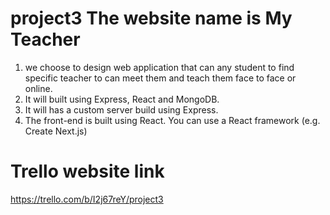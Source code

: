 # project3 The website name is My Teacher
1. we choose to design web application that can any student to find specific teacher to can meet them and teach them face to face or  online.
2. It will built using Express, React and MongoDB.
3. It will has a custom server build using Express.
4. The front-end is built using React. You can use a React framework 
(e.g.
Create Next.js)
# Trello website link
 https://trello.com/b/I2j67reY/project3